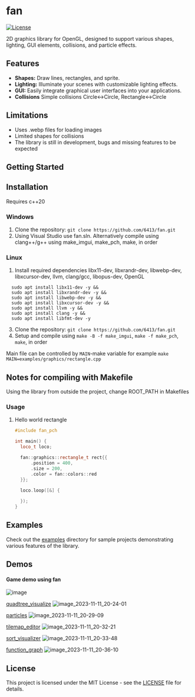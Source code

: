 # fan

[![License](https://img.shields.io/badge/license-MIT-blue.svg)](LICENSE)

2D graphics library for OpenGL, designed to support various shapes, lighting, GUI elements, collisions, and particle effects.

## Features

- **Shapes:** Draw lines, rectangles, and sprite.
- **Lighting:** Illuminate your scenes with customizable lighting effects.
- **GUI:** Easily integrate graphical user interfaces into your applications.
- **Collisions** Simple collisions Circle<->Circle, Rectangle<->Circle

## Limitations
- Uses .webp files for loading images
- Limited shapes for collisions
- The library is still in development, bugs and missing features to be expected

## Getting Started

## Installation

Requires c++20

### Windows
1. Clone the repository: `git clone https://github.com/6413/fan.git`
2. Using Visual Studio use fan.sln. Alternatively compile using clang++/g++ using make_imgui, make_pch, make, in order

### Linux
1. Install required dependencies libx11-dev, libxrandr-dev, libwebp-dev, libxcursor-dev, llvm, clang/gcc, libopus-dev, OpenGL
 ```
   sudo apt install libx11-dev -y &&
   sudo apt install libxrandr-dev -y &&
   sudo apt install libwebp-dev -y &&
   sudo apt install libxcursor-dev -y &&
   sudo apt install llvm -y &&
   sudo apt install clang -y &&
   sudo apt install libfmt-dev -y
   ```
3. Clone the repository: `git clone https://github.com/6413/fan.git`
4. Setup and compile using `make -B -f make_imgui`, `make -f make_pch`, `make`, in order

Main file can be controlled by `MAIN`-make variable for example `make MAIN=examples/graphics/rectangle.cpp`

## Notes for compiling with Makefile
Using the library from outside the project, change ROOT_PATH in Makefiles

### Usage

1. Hello world rectangle
    ```cpp
    #include fan_pch

    int main() {
      loco_t loco;
    
      fan::graphics::rectangle_t rect{{
          .position = 400,
          .size = 200,
          .color = fan::colors::red
      }};
      
      loco.loop([&] {
    
      });
    }
    ```

## Examples

Check out the [examples](examples/) directory for sample projects demonstrating various features of the library.

## Demos

#### Game demo using fan
![image](https://github.com/6413/fan/assets/56801084/973f2fa6-fcd7-4b6a-b66b-b92eefae9bba)


[quadtree_visualize](examples/graphics/quadtree_visualize.cpp)
![image_2023-11-11_20-24-01](https://github.com/6413/fan/assets/56801084/0aac1cbb-2d41-40ef-b0d0-5ab838b9b3d1)

[particles](examples/graphics/particles.cpp)
![image_2023-11-11_20-29-09](https://github.com/6413/fan/assets/56801084/8c63a7a0-a8c1-451e-82be-af14aabb69b3)

[tilemap_editor](examples/gui/tilemap_editor.cpp)
![image_2023-11-11_20-32-21](https://github.com/6413/fan/assets/56801084/b41e7417-04fb-4d7f-be6a-2e13379cf521)

[sort_visualizer](examples/graphics/sort_visualizer.cpp)
![image_2023-11-11_20-33-48](https://github.com/6413/fan/assets/56801084/a39c3f93-e902-4401-9efe-2ae15e0035ad)

[function_graph](examples/graphics/function_graph.cpp)
![image_2023-11-11_20-36-10](https://github.com/6413/fan/assets/56801084/c69cf128-b1be-4c2d-8ef2-50d7281ddf07)


## License

This project is licensed under the MIT License - see the [LICENSE](LICENSE) file for details.
